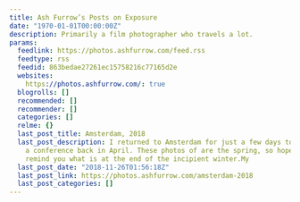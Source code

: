 ```yaml
---
title: Ash Furrow’s Posts on Exposure
date: "1970-01-01T00:00:00Z"
description: Primarily a film photographer who travels a lot.
params:
  feedlink: https://photos.ashfurrow.com/feed.rss
  feedtype: rss
  feedid: 863bedae27261ec15758216c77165d2e
  websites:
    https://photos.ashfurrow.com/: true
  blogrolls: []
  recommended: []
  recommender: []
  categories: []
  relme: {}
  last_post_title: Amsterdam, 2018
  last_post_description: I returned to Amsterdam for just a few days to present at
    a conference back in April. These photos of are the spring, so hopefully it will
    remind you what is at the end of the incipient winter.My
  last_post_date: "2018-11-26T01:56:18Z"
  last_post_link: https://photos.ashfurrow.com/amsterdam-2018
  last_post_categories: []
---
```

